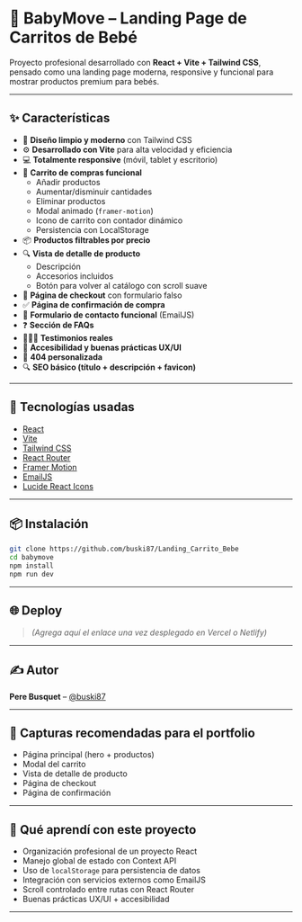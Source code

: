 # 👶 BabyMove – Landing Page de Carritos de Bebé

Proyecto profesional desarrollado con **React + Vite + Tailwind CSS**, pensado como una landing page moderna, responsive y funcional para mostrar productos premium para bebés.

---

## ✨ Características

- 🎨 **Diseño limpio y moderno** con Tailwind CSS
- ⚙️ **Desarrollado con Vite** para alta velocidad y eficiencia
- 💻 **Totalmente responsive** (móvil, tablet y escritorio)
- 🛒 **Carrito de compras funcional**
  - Añadir productos
  - Aumentar/disminuir cantidades
  - Eliminar productos
  - Modal animado (`framer-motion`)
  - Icono de carrito con contador dinámico
  - Persistencia con LocalStorage
- 📦 **Productos filtrables por precio**
- 🔍 **Vista de detalle de producto**
  - Descripción
  - Accesorios incluidos
  - Botón para volver al catálogo con scroll suave
- 🧾 **Página de checkout** con formulario falso
- ✅ **Página de confirmación de compra**
- 📩 **Formulario de contacto funcional** (EmailJS)
- ❓ **Sección de FAQs**
- 🧑‍🤝‍🧑 **Testimonios reales**
- 🧠 **Accesibilidad y buenas prácticas UX/UI**
- 📄 **404 personalizada**
- 🔍 **SEO básico (título + descripción + favicon)**

---

## 🚀 Tecnologías usadas

- [React](https://reactjs.org/)
- [Vite](https://vitejs.dev/)
- [Tailwind CSS](https://tailwindcss.com/)
- [React Router](https://reactrouter.com/)
- [Framer Motion](https://www.framer.com/motion/)
- [EmailJS](https://www.emailjs.com/)
- [Lucide React Icons](https://lucide.dev/)

---

## 📦 Instalación

```bash
git clone https://github.com/buski87/Landing_Carrito_Bebe
cd babymove
npm install
npm run dev
```

---

## 🌐 Deploy

> *(Agrega aquí el enlace una vez desplegado en Vercel o Netlify)*

---

## ✍ Autor

**Pere Busquet** – [@buski87](https://github.com/buski87)

---

## 📸 Capturas recomendadas para el portfolio

- Página principal (hero + productos)
- Modal del carrito
- Vista de detalle de producto
- Página de checkout
- Página de confirmación

---

## 🧠 Qué aprendí con este proyecto

- Organización profesional de un proyecto React
- Manejo global de estado con Context API
- Uso de `localStorage` para persistencia de datos
- Integración con servicios externos como EmailJS
- Scroll controlado entre rutas con React Router
- Buenas prácticas UX/UI + accesibilidad

---